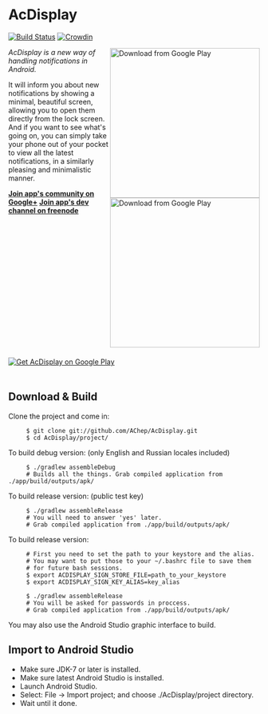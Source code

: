 AcDisplay
==========
[![Build Status](https://travis-ci.org/AChep/AcDisplay.svg?branch=master)](https://travis-ci.org/AChep/AcDisplay) [![Crowdin](https://d322cqt584bo4o.cloudfront.net/acdisplay/localized.png)](http://translate.acdisplay.orgproject/acdisplay)

<img alt="Download from Google Play" align="right" height="300"
   src="http://repo.acdisplay.org/raw/master/screenshots/screenshot2.png" />
<img alt="Download from Google Play" align="right" height="300"
   src="http://repo.acdisplay.org/raw/master/screenshots/screenshot1.png" />

*AcDisplay is a new way of handling notifications in Android.*

It will inform you about new notifications by showing a minimal, beautiful screen, allowing you to open them directly from the lock screen. And if you want to see what's going on, you can simply take your phone out of your pocket to view all the latest notifications, in a similarly pleasing and minimalistic manner.

**[Join app's community on Google+](https://plus.google.com/u/0/communities/102085470313050914854)**
**[Join app's dev channel on freenode](http://webchat.freenode.net?channels=acdisplay)**

<a href="http://get.acdisplay.artemchep.com">
  <img alt="Get AcDisplay on Google Play" vspace="20"
       src="http://repo.acdisplay.org/raw/master/art/google_play.png" />
</a>

Download & Build
----------------
Clone the project and come in:

         $ git clone git://github.com/AChep/AcDisplay.git
         $ cd AcDisplay/project/
         
To build debug version: (only English and Russian locales included)

         $ ./gradlew assembleDebug
         # Builds all the things. Grab compiled application from ./app/build/outputs/apk/

To build release version: (public test key)

         $ ./gradlew assembleRelease
         # You will need to answer 'yes' later.
         # Grab compiled application from ./app/build/outputs/apk/

To build release version:

         # First you need to set the path to your keystore and the alias.
         # You may want to put those to your ~/.bashrc file to save them
         # for future bash sessions.
         $ export ACDISPLAY_SIGN_STORE_FILE=path_to_your_keystore
         $ export ACDISPLAY_SIGN_KEY_ALIAS=key_alias
         
         $ ./gradlew assembleRelease
         # You will be asked for passwords in proccess.
         # Grab compiled application from ./app/build/outputs/apk/

You may also use the Android Studio graphic interface to build.

Import to Android Studio
----------------
- Make sure JDK-7 or later is installed.
- Make sure latest Android Studio is installed.
- Launch Android Studio.
- Select: File -> Import project; and choose ./AcDisplay/project directory.
- Wait until it done.
